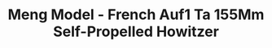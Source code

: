 ---
layout: product
title: "Meng Model - French Auf1 Ta 155Mm Self-Propelled Howitzer"
price: "5500" 
desc: "N/A"
img_path: "/assets/img/MM-TS-024.webp"
brand: "N/A"
available: true
special_offer: false
new: false
soon: false
cat: "010000"
subcat: "011000"
subsubcat: "0N/A"
sifra: "MM-TS-024"
popular: false
spec: false
---